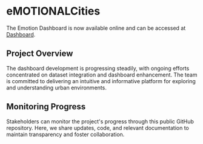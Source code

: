 # eMOTIONALCities
The Emotion Dashboard is now available online and can be accessed at [Dashboard](https://geo.emotionalcities-h2020.eu/).

## Project Overview
The dashboard development is progressing steadily, with ongoing efforts concentrated on dataset integration and dashboard enhancement. The team is committed to delivering an intuitive and informative platform for exploring and understanding urban environments.

## Monitoring Progress
Stakeholders can monitor the project's progress through this public GitHub repository. Here, we share updates, code, and relevant documentation to maintain transparency and foster collaboration.

